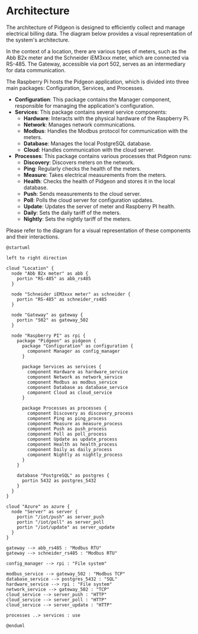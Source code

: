 # Architecture

The architecture of Pidgeon is designed to efficiently collect and manage
electrical billing data. The diagram below provides a visual representation of
the system's architecture.

In the context of a location, there are various types of meters, such as the Abb
B2x meter and the Schneider iEM3xxx meter, which are connected via RS-485. The
Gateway, accessible via port 502, serves as an intermediary for data
communication.

The Raspberry Pi hosts the Pidgeon application, which is divided into three main
packages: Configuration, Services, and Processes.

- **Configuration**: This package contains the Manager component, responsible
  for managing the application's configuration.
- **Services**: This package contains several service components:
  - **Hardware**: Interacts with the physical hardware of the Raspberry Pi.
  - **Network**: Manages network communications.
  - **Modbus**: Handles the Modbus protocol for communication with the meters.
  - **Database**: Manages the local PostgreSQL database.
  - **Cloud**: Handles communication with the cloud server.
- **Processes**: This package contains various processes that Pidgeon runs:
  - **Discovery**: Discovers meters on the network.
  - **Ping**: Regularly checks the health of the meters.
  - **Measure**: Takes electrical measurements from the meters.
  - **Health**: Checks the health of Pidgeon and stores it in the local
    database.
  - **Push**: Sends measurements to the cloud server.
  - **Poll**: Polls the cloud server for configuration updates.
  - **Update**: Updates the server of meter and Raspberry PI health.
  - **Daily**: Sets the daily tariff of the meters.
  - **Nightly**: Sets the nightly tariff of the meters.

Please refer to the diagram for a visual representation of these components and
their interactions.

```plantuml
@startuml

left to right direction

cloud "Location" {
  node "Abb B2x meter" as abb {
    portin "RS-485" as abb_rs485
  }

  node "Schneider iEM3xxx meter" as schneider {
    portin "RS-485" as schneider_rs485
  }

  node "Gateway" as gateway {
    portin "502" as gateway_502
  }

  node "Raspberry PI" as rpi {
    package "Pidgeon" as pidgeon {
      package "Configuration" as configuration {
        component Manager as config_manager
      }

      package Services as services {
        component Hardware as hardware_service
        component Network as network_service
        component Modbus as modbus_service
        component Database as database_service
        component Cloud as cloud_service
      }

      package Processes as processes {
        component Discovery as discovery_process
        component Ping as ping_process
        component Measure as measure_process
        component Push as push_process
        component Poll as poll_process
        component Update as update_process
        component Health as health_process
        component Daily as daily_process
        component Nightly as nightly_process
      }
    }

    database "PostgreSQL" as postgres {
      portin 5432 as postgres_5432
    }
  }
}

cloud "Azure" as azure {
  node "Server" as server {
    portin "/iot/push" as server_push
    portin "/iot/poll" as server_poll
    portin "/iot/update" as server_update
  }
}

gateway --> abb_rs485 : "Modbus RTU"
gateway --> schneider_rs485 : "Modbus RTU"

config_manager --> rpi : "File system"

modbus_service --> gateway_502 : "Modbus TCP"
database_service --> postgres_5432 : "SQL"
hardware_service --> rpi : "File system"
network_service --> gateway_502 : "TCP"
cloud_service --> server_push : "HTTP"
cloud_service --> server_poll : "HTTP"
cloud_service --> server_update : "HTTP"

processes ..> services : use

@enduml
```
